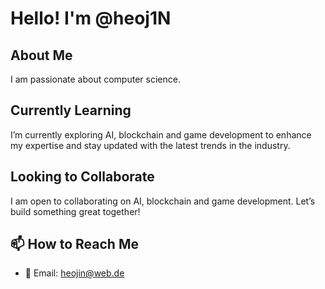 # Hello! I'm @heoj1N

## About Me  
I am passionate about computer science.

## Currently Learning  
I’m currently exploring AI, blockchain and game development to enhance my expertise and stay updated with the latest trends in the industry.

## Looking to Collaborate  
I am open to collaborating on AI, blockchain and game development. Let’s build something great together!

## 📫 How to Reach Me  
- 📧 Email: heojin@web.de
